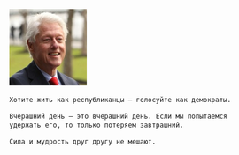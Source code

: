<!--2018-01-04 16:30:00-->
<img src="bill_clinton.jpg" alt="">

    Хотите жить как республиканцы — голосуйте как демократы.

>

    Вчерашний день – это вчерашний день. Если мы попытаемся
    удержать его, то только потеряем завтрашний.

>

    Сила и мудрость друг другу не мешают.